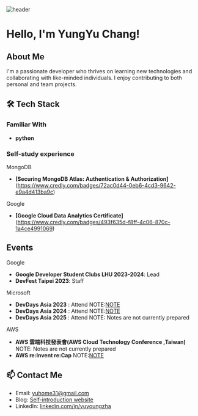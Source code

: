 ![header](https://capsule-render.vercel.app/api?type=rect&height=300&color=gradient&text=YungYu%20Chang%20%20&reversal=true)
# Hello, I'm YungYu Chang!
##  About Me 
I'm a passionate developer who thrives on learning new technologies and collaborating with like-minded individuals. I enjoy contributing to both personal and team projects.

## 🛠️ Tech Stack 

### Familiar With
- **python**
### Self-study experience

MongoDB
- **[Securing MongoDB Atlas: Authentication & Authorization]**(https://www.credly.com/badges/72ac0d44-0eb6-4cd3-9642-e9a4d413ba9c)
  
Google
- **[Google Cloud Data Analytics Certificate]**(https://www.credly.com/badges/493f635d-f8ff-4c06-870c-1a4ce4991069)
  
##  Events
Google

- **Google Developer Student Clubs LHU 2023-2024**: Lead 
- **DevFest Taipei 2023**: Staff

Microsoft

- **DevDays Asia 2023** : Attend 
NOTE:[NOTE](https://hackmd.io/X_KDlohLRsOEcP_xbfo-bA)
- **DevDays Asia 2024** : Attend 
NOTE:[NOTE](https://hackmd.io/ava5A_-CTCGZQMsAD_98Rg)
- **DevDays Asia 2025** : Attend 
NOTE: Notes are not currently prepared

AWS 

- **AWS 雲端科技發表會(AWS Cloud Technology Conference ,Taiwan)**
NOTE: Notes are not currently prepared
- **AWS re:Invent re:Cap**
NOTE:[NOTE](https://hackmd.io/@yu-hary/ryWGBWPSJx)


## 📫 Contact Me
- Email: yuhome31@gmail.com
- Blog: [Self-introduction website](https://harry36-student.github.io/AI/)
- LinkedIn: [linkedin.com/in/yuyoungzha](https://www.linkedin.com/in/yuyoungzha/)
